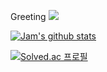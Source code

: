 Greeting
<a href="https://rust-kr.org/">
  <img src="https://img.shields.io/badge/Rust-FF7328?style=flat&logo=Rust&logoColor=white"/>
</a>

[![Jam's github stats](https://github-readme-stats.vercel.app/api?username=datactor)](https://github.com/anuraghazra/github-readme-stats)


[![Solved.ac
프로필](http://mazassumnida.wtf/api/v2/generate_badge?boj=jaemina)](https://solved.ac/jaemina)

<!---
datactor/datactor is a ✨ special ✨ repository because its `README.md` (this file) appears on your GitHub profile.
You can click the Preview link to take a look at your changes.
--->
